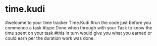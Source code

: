 # time.kudi
#welcome to your time tracker Time.Kudi
#run the code just before you commence a task
#type Done when through with your Task to know the time spent on your task
#this in turn would give you what you earned or could earn per the duration work was done.
